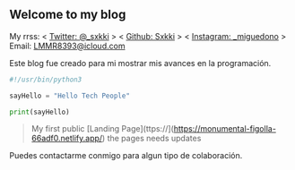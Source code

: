 ## Welcome to my blog

My rrss:
< [Twitter: @_sxkki](https://twitter.com/sxkki_dev) > < [Github: Sxkki](https://github.com/sxkki) > < [Instagram: _miguedono](https://www.instagram.com/_miguedono/) >
Email: LMMR8393@icloud.com

Este blog fue creado para mi mostrar mis avances en la programación.

```Python
#!/usr/bin/python3

sayHello = "Hello Tech People"

print(sayHello)
```
> 
  > My first public [Landing Page](ttps://](https://monumental-figolla-66adf0.netlify.app/)
> the pages needs updates

Puedes contactarme conmigo para algun tipo de colaboración.
